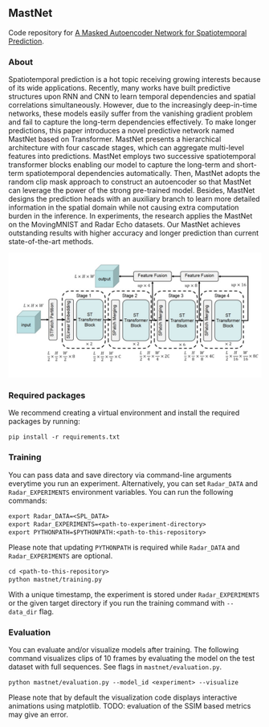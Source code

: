 ## MastNet 
Code repository for [A Masked Autoencoder Network for Spatiotemporal Prediction](www.baidu.com).
### About
Spatiotemporal prediction is a hot topic receiving growing interests because of its wide applications. Recently, many works have built predictive structures upon RNN and CNN to learn temporal dependencies and spatial correlations simultaneously. However, due to the increasingly deep-in-time networks, these models easily suffer from the vanishing gradient problem and fail to capture the long-term dependencies effectively. To make longer predictions, this paper introduces a novel predictive network named MastNet based on Transformer. MastNet presents a hierarchical architecture with four cascade stages, which can aggregate multi-level features into predictions. MastNet employs two successive spatiotemporal transformer blocks enabling our model to capture the long-term and short-term spatiotemporal dependencies automatically. Then, MastNet adopts the random clip mask approach to construct an autoencoder so that MastNet can leverage the power of the strong pre-trained model. Besides, MastNet designs the prediction heads with an auxiliary branch to learn more detailed information in the spatial domain while not causing extra computation burden in the inference. In experiments, the research applies the MastNet on the MovingMNIST and Radar Echo datasets. Our MastNet achieves outstanding results with higher accuracy and longer prediction than current state-of-the-art methods.

![architecture](https://github.com/elesun2018/MastNet/blob/master/attachments/MastNet-fig_arc.jpg "architecture")

### Required packages
We recommend creating a virtual environment and install the required packages by running:
```
pip install -r requirements.txt
```

### Training
You can pass data and save directory via command-line arguments everytime you run an experiment. Alternatively, you can set `Radar_DATA` and `Radar_EXPERIMENTS` environment variables. You can run the following commands:
```
export Radar_DATA=<SPL_DATA>
export Radar_EXPERIMENTS=<path-to-experiment-directory>
export PYTHONPATH=$PYTHONPATH:<path-to-this-repository>
```
Please note that updating `PYTHONPATH` is required while `Radar_DATA` and `Radar_EXPERIMENTS` are optional.
```
cd <path-to-this-repository>
python mastnet/training.py
```
With a unique timestamp, the experiment is stored under `Radar_EXPERIMENTS` or the given target directory if you run the training command with `--data_dir` flag.

### Evaluation
You can evaluate and/or visualize models after training. The following command visualizes clips of 10 frames by evaluating the model on the test dataset with full sequences.
See flags in `mastnet/evaluation.py`. 
```
python mastnet/evaluation.py --model_id <experiment> --visualize
```
Please note that by default the visualization code displays interactive animations using matplotlib. 
TODO: evaluation of the SSIM based metrics may give an error.  
